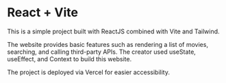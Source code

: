# React + Vite

This is a simple project built with ReactJS combined with Vite and Tailwind.

The website provides basic features such as rendering a list of movies, searching, and calling third-party APIs. The creator used useState, useEffect, and Context to build this website.

The project is deployed via Vercel for easier accessibility.
